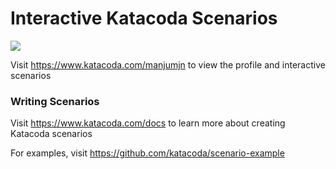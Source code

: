 # Interactive Katacoda Scenarios

[![](http://shields.katacoda.com/katacoda/manjumjn/count.svg)](https://www.katacoda.com/manjumjn "Get your profile on Katacoda.com")

Visit https://www.katacoda.com/manjumjn to view the profile and interactive scenarios

### Writing Scenarios
Visit https://www.katacoda.com/docs to learn more about creating Katacoda scenarios

For examples, visit https://github.com/katacoda/scenario-example
